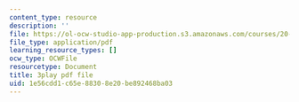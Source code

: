 ```yaml
---
content_type: resource
description: ''
file: https://ol-ocw-studio-app-production.s3.amazonaws.com/courses/20-219-becoming-the-next-bill-nye-writing-and-hosting-the-educational-show-january-iap-2015/1e56cdd1c65e88308e20be892468ba03_A7dxk0beojA.pdf
file_type: application/pdf
learning_resource_types: []
ocw_type: OCWFile
resourcetype: Document
title: 3play pdf file
uid: 1e56cdd1-c65e-8830-8e20-be892468ba03
---
```

